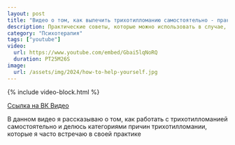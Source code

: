 ```yaml
---
layout: post
title: "Видео о том, как вылечить трихотилломанию самостоятельно - практические советы"
description: Практические советы, которые можно использовать в случае, если нет возможности работать с психотерапевтом
category: "Психотерапия"
tags: ["youtube"]
video:
  url: https://www.youtube.com/embed/Gbai5lqNoRQ
  duration: PT25M26S
image:
  url: /assets/img/2024/how-to-help-yourself.jpg
---
```


{% include video-block.html %}

<a href="https://vkvideo.ru/video-211245681_456239030" rel="nofollow">Ссылка на ВК Видео</a>

В данном видео я рассказываю о том, как работать с трихотилломанией самостоятельно и делюсь категориями причин трихотилломании, которые я часто встречаю в своей практике

